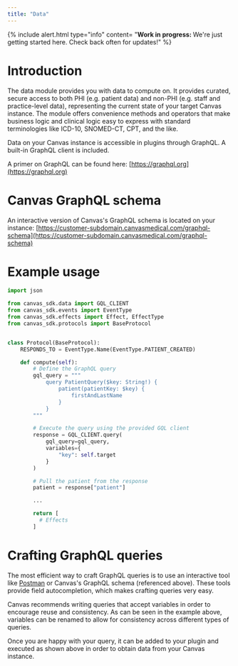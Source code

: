 ```yaml
---
title: "Data"
---
```


{% include alert.html type="info" content= "<b>Work in progress: </b> We're just getting started here. Check back often for updates!"  %}

# Introduction

The data module provides you with data to compute on. It provides curated,
secure access to both PHI (e.g. patient data) and non-PHI (e.g. staff and
practice-level data), representing the current state of your target Canvas
instance. The module offers convenience methods and operators that
make business logic and clinical logic easy to express with standard
terminologies like ICD-10, SNOMED-CT, CPT, and the like.

Data on your Canvas instance is accessible in plugins through GraphQL. A built-in GraphQL client is included.

A primer on GraphQL can be found here: [https://graphql.org](https://graphql.org)

# Canvas GraphQL schema

An interactive version of Canvas's GraphQL schema is located on your instance: [https://customer-subdomain.canvasmedical.com/graphql-schema](https://customer-subdomain.canvasmedical.com/graphql-schema)

# Example usage

```python
import json

from canvas_sdk.data import GQL_CLIENT
from canvas_sdk.events import EventType
from canvas_sdk.effects import Effect, EffectType
from canvas_sdk.protocols import BaseProtocol


class Protocol(BaseProtocol):
    RESPONDS_TO = EventType.Name(EventType.PATIENT_CREATED)

    def compute(self):
        # Define the GraphQL query
        gql_query = """
            query PatientQuery($key: String!) {
                patient(patientKey: $key) {
                    firstAndLastName
                }
            }
        """

        # Execute the query using the provided GQL client
        response = GQL_CLIENT.query(
            gql_query=gql_query,
            variables={
                "key": self.target
            }
        )

        # Pull the patient from the response
        patient = response["patient"]

        ...

        return [
          # Effects
        ]
```

# Crafting GraphQL queries

The most efficient way to craft GraphQL queries is to use an interactive tool like [Postman](https://www.postman.com) or
Canvas's GraphQL schema (referenced above). These tools provide field autocompletion, which makes crafting queries very
easy.

Canvas recommends writing queries that accept variables in order to encourage reuse and consistency. As can be seen in
the example above, variables can be renamed to allow for consistency across different types of queries.

Once you are happy with your query, it can be added to your plugin and executed as shown above in order to obtain data
from your Canvas instance.
